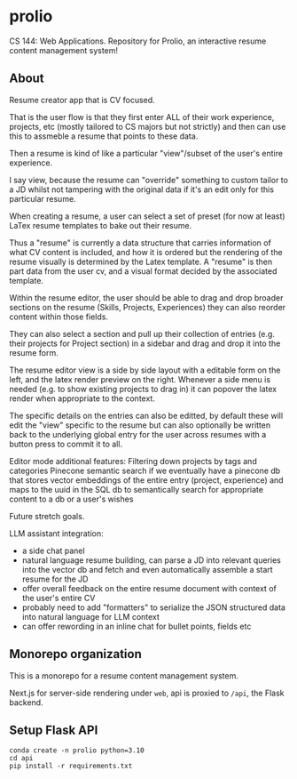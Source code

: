 # prolio
CS 144: Web Applications. Repository for Prolio, an interactive resume content management system!

## About

Resume creator app that is CV focused.

That is the user flow is that they first enter ALL of their work experience, projects, etc (mostly tailored to CS majors but not strictly) and then can use this to assmeble a resume that points to these data.

Then a resume is kind of like a particular "view"/subset of the user's entire experience.

I say view, because the resume can "override" something to custom tailor to a JD whilst not tampering with the original data if it's an edit only for this particular resume.

When creating a resume, a user can select a set of preset (for now at least) LaTex resume templates to bake out their resume.

Thus a "resume" is currently a data structure that carries information of what CV content is included, and how it is ordered but the rendering of the resume visually is determined by the Latex template. A "resume" is then part data from the user cv, and a visual format decided by the associated template.

Within the resume editor, the user should be able to drag and drop broader sections on the resume (Skills, Projects, Experiences)
they can also reorder content within those fields.

They can also select a section and pull up their collection of entries (e.g. their projects for Project section) in a sidebar and drag and drop it into the resume form.

The resume editor view is a side by side layout with a editable form on the left, and the latex render preview on the right. Whenever a side menu is needed (e.g. to show existing projects to drag in) it can popover the latex render when appropriate to the context.

The specific details on the entries can also be editted, by default these will edit the "view" specific to the resume but can also optionally be written back to the underlying global entry for the user across resumes with a button press to commit it to all. 

Editor mode additional features:
Filtering down projects by tags and categories
Pinecone semantic search if we eventually have a pinecone db that stores vector embeddings of the entire entry (project, experience) and maps to the uuid in the SQL db to semantically search for appropriate content to a db or a user's wishes

Future stretch goals.

LLM assistant integration:
- a side chat panel 
- natural language resume building, can parse a JD into relevant queries into the vector db and fetch and even automatically assemble a start resume for the JD
- offer overall feedback on the entire resume document with context of the user's entire CV 
- probably need to add "formatters" to serialize the JSON structured data into natural language for LLM context
- can offer rewording in an inline chat for bullet points, fields etc 

## Monorepo organization

This is a monorepo for a resume content management system.

Next.js for server-side rendering under `web`, api is proxied to `/api`, the Flask backend.


## Setup Flask API
```
conda create -n prolio python=3.10
cd api
pip install -r requirements.txt
```

